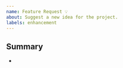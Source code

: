 ```yaml
---
name: Feature Request 💡
about: Suggest a new idea for the project.
labels: enhancement
---
```


## Summary

-
